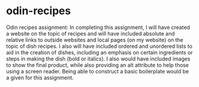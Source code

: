 # odin-recipes
Odin recipes assignment: 
In completing this assignment, I will have created a website on the topic of recipes and will have included absolute and relative links to outside websites and local pages (on my website) on the topic of dish recipes. I also will have included ordered and unordered lists to aid in the creation of dishes, including an emphasis on certain ingredients or steps in making the dish (bold or italics). I also would have included images to show the final product, while also providing an alt attribute to help those using a screen reader. Being able to construct a basic boilerplate would be a given for this assignment.